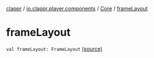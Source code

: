[clappr](../../index.md) / [io.clappr.player.components](../index.md) / [Core](index.md) / [frameLayout](.)

# frameLayout

`val frameLayout: FrameLayout` [(source)](https://github.com/clappr/clappr-android/tree/dev/clappr/src/main/kotlin/io/clappr/player/components/Core.kt#L59)